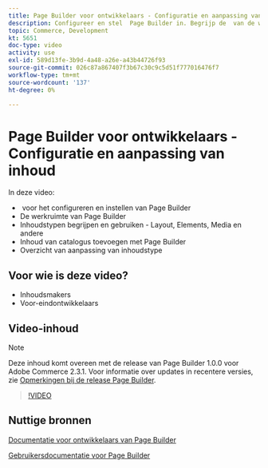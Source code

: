 ```yaml
---
title: Page Builder voor ontwikkelaars - Configuratie en aanpassing van inhoud
description: Configureer en stel ​ Page Builder in. Begrijp de ​ van de werkruimte van de Bouwer van de Pagina. Begrijp en gebruik inhoudstypes - Lay-out, Elementen, Media, en andere inhoudstypes ​. Inhoud van catalogus toevoegen met Page Builder.
topic: Commerce, Development
kt: 5651
doc-type: video
activity: use
exl-id: 589d13fe-3b9d-4a48-a26e-a43b44726f93
source-git-commit: 026c87a867407f3b67c30c9c5d51f777016476f7
workflow-type: tm+mt
source-wordcount: '137'
ht-degree: 0%

---
```


# Page Builder voor ontwikkelaars - Configuratie en aanpassing van inhoud

In deze video:

- &#x200B; voor het configureren en instellen van Page Builder
- De werkruimte van Page Builder &#x200B;
- Inhoudstypen begrijpen en gebruiken - Layout, Elements, Media en andere &#x200B;
- Inhoud van catalogus toevoegen met Page Builder
- Overzicht van aanpassing van inhoudstype

## Voor wie is deze video?

- Inhoudsmakers
- Voor-eindontwikkelaars

## Video-inhoud

>[!NOTE]
>
>Deze inhoud komt overeen met de release van Page Builder 1.0.0 voor Adobe Commerce 2.3.1. Voor informatie over updates in recentere versies, zie [Opmerkingen bij de release Page Builder](https://devdocs.magento.com/page-builder/docs/release-notes.html).

>[!VIDEO](https://video.tv.adobe.com/v/35710?quality=12&learn=on)

## Nuttige bronnen

[Documentatie voor ontwikkelaars van Page Builder](https://devdocs.magento.com/page-builder/docs/index.html)

[Gebruikersdocumentatie voor Page Builder](https://docs.magento.com/user-guide/cms/page-builder.html)
